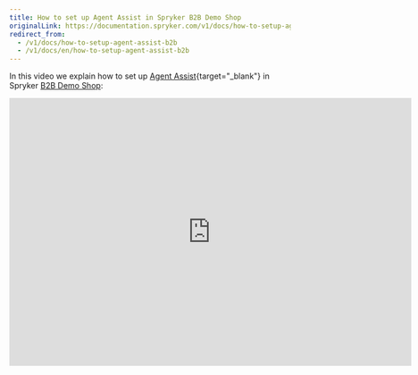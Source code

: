 ```yaml
---
title: How to set up Agent Assist in Spryker B2B Demo Shop
originalLink: https://documentation.spryker.com/v1/docs/how-to-setup-agent-assist-b2b
redirect_from:
  - /v1/docs/how-to-setup-agent-assist-b2b
  - /v1/docs/en/how-to-setup-agent-assist-b2b
---
```


In this video we explain how to set up [Agent Assist](https://documentation.spryker.com/v1/docs/agent-assist){target="_blank"} in Spryker [B2B Demo Shop](https://documentation.spryker.com/v1/docs/demoshops#b2b-demo-shop):

<iframe src="https://fast.wistia.net/embed/iframe/86ixsrlfi5" title="How to set up Agent Assist in Spryker" allowtransparency="true" frameborder="0" scrolling="no" class="wistia_embed" name="wistia_embed" allowfullscreen="0" mozallowfullscreen="0" webkitallowfullscreen="0" oallowfullscreen="0" msallowfullscreen="0" width="720" height="480"></iframe>
